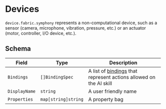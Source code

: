 # Devices

```device.fabric.symphony``` represents a non-computational device, such as a sensor (camera, microphone, vibration, pressure, etc.) or an actuator (motor, controller, I/O device, etc.).

## Schema
| Field | Type | Description |
|--------|--------|--------|
| ```Bindings```| ```[]BindingSpec``` | A list of [bindings](binding.md) that represent actions allowed on the AI skill | 
| ```DisplayName``` | ```string``` | A user friendly name |
| ```Properties``` | ```map[string]string``` | A property bag |